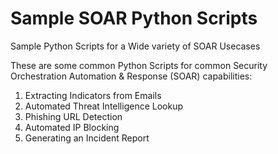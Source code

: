 # Sample SOAR Python Scripts
Sample Python Scripts for a Wide variety of SOAR Usecases

These are some common Python Scripts for common Security Orchestration Automation & Response (SOAR) capabilities:

1) Extracting Indicators from Emails
2) Automated Threat Intelligence Lookup
3) Phishing URL Detection
4) Automated IP Blocking
5) Generating an Incident Report
